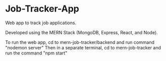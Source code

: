 # Job-Tracker-App
Web app to track job applications.

Developed using the MERN Stack (MongoDB, Express, React, and Node).

To run the web app, cd to mern-job-tracker/backend and run command "nodemon server"
Then in a separate terminal, cd to mern-job-tracker and run the command "npm start"
